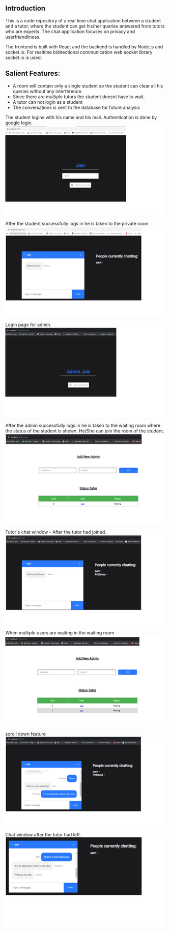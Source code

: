 ## Introduction
  This is a code repository of a real time chat application between a student and a tutor, where the student can get his/her queries answered from tutors who are experts. The chat application focuses on privacy and userfriendliness.

The frontend is built with React and the backend is handled by Node.js and socket.io.
For realtime bidirectional communication web socket library socket.io is used.

## Salient Features:
* A room will contain only a single student so the student can clear all his queries without any interference.
* Since there are multiple tutors the student doesnt have to wait.
* A tutor can not login as a student
* The conversations is sent to the database for future analysis


The student logins with his name and his mail. Authentication is done by google login.
![](Images/join.png)


After the student successfully logs in he is taken to the private room
![](Images/chat.png)

Login page for admin.
![](Images/adminLogin.png)

After the admin successfully logs in he is taken to the waiting room where the status of the student is shown. He/She can join the room of the student.   
![](Images/admin.png)


Tutor's chat window - After the tutor had joined. 
![](Images/chat2.png)

When multiple users are waiting in the waiting room
![](Images/admin2users.png)

scroll down feature
![](Images/chat3.png)

Chat window after the tutor had left.
![](Images/chat4.png)



